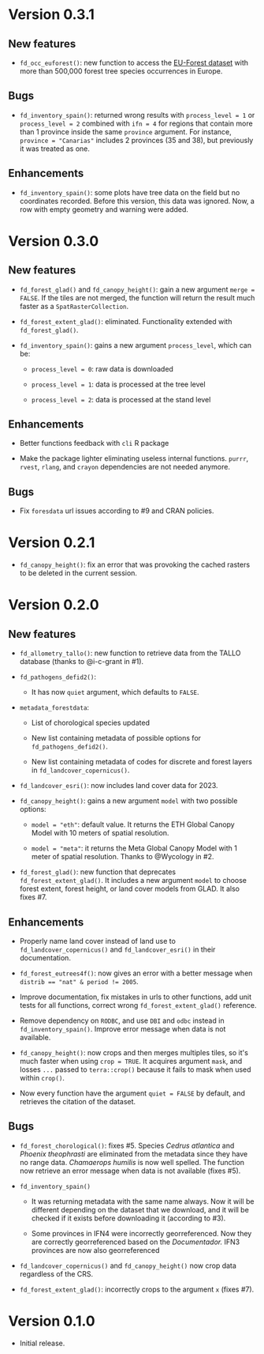 
# Version 0.3.1

## New features

* `fd_occ_euforest()`: new function to access the [EU-Forest dataset](https://doi.org/10.6084/m9.figshare.c.3288407.v1) with more than 500,000 forest tree species occurrences in Europe.

## Bugs

* `fd_inventory_spain()`: returned wrong results with `process_level = 1` or `process_level = 2` combined with `ifn = 4` for regions that contain more than 1 province inside the same `province` argument. For instance, `province = "Canarias"` includes 2 provinces (35 and 38), but previously it was treated as one.

## Enhancements

* `fd_inventory_spain()`: some plots have tree data on the field but no coordinates recorded. Before this version, this data was ignored. Now, a row with empty geometry and warning were added.

# Version 0.3.0

## New features

* `fd_forest_glad()` and `fd_canopy_height()`: gain a new argument `merge = FALSE`. If the tiles are not merged, the function will return the result much faster as a `SpatRasterCollection`.

* `fd_forest_extent_glad()`: eliminated. Functionality extended with `fd_forest_glad()`.

* `fd_inventory_spain()`: gains a new argument `process_level`, which can be:

    -   `process_level = 0`: raw data is downloaded
    
    -   `process_level = 1`: data is processed at the tree level
    
    -   `process_level = 2`: data is processed at the stand level
    

## Enhancements

* Better functions feedback with `cli` R package

* Make the package lighter eliminating useless internal functions. `purrr`, `rvest`, `rlang`, and `crayon` dependencies are not needed anymore.

## Bugs

* Fix `foresdata` url issues according to #9 and CRAN policies.


# Version 0.2.1

-   `fd_canopy_height()`: fix an error that was provoking the cached rasters to be deleted in the current session.

# Version 0.2.0

## New features

-   `fd_allometry_tallo()`: new function to retrieve data from the TALLO database (thanks to @i-c-grant in #1).

-   `fd_pathogens_defid2()`:

    -   It has now `quiet` argument, which defaults to `FALSE`.

-   `metadata_forestdata`:

    -   List of chorological species updated

    -   New list containing metadata of possible options for `fd_pathogens_defid2()`.

    -   New list containing metadata of codes for discrete and forest layers in `fd_landcover_copernicus()`.

-   `fd_landcover_esri()`: now includes land cover data for 2023.

-   `fd_canopy_height()`: gains a new argument `model` with two possible options:

    -   `model = "eth"`: default value. It returns the ETH Global Canopy Model with 10 meters of spatial resolution.

    -   `model = "meta"`: it returns the Meta Global Canopy Model with 1 meter of spatial resolution. Thanks to @Wycology in #2.

-   `fd_forest_glad()`: new function that deprecates `fd_forest_extent_glad()`. It includes a new argument `model` to choose forest extent, forest height, or land cover models from GLAD. It also fixes #7.

## Enhancements

-   Properly name land cover instead of land use to `fd_landcover_copernicus()` and `fd_landcover_esri()` in their documentation.

-   `fd_forest_eutrees4f()`: now gives an error with a better message when `distrib == "nat" & period != 2005`.

-   Improve documentation, fix mistakes in urls to other functions, add unit tests for all functions, correct wrong `fd_forest_extent_glad()` reference.

-   Remove dependency on `RODBC`, and use `DBI` and `odbc` instead in `fd_inventory_spain()`. Improve error message when data is not available.

-   `fd_canopy_height()`: now crops and then merges multiples tiles, so it's much faster when using `crop = TRUE`. It acquires argument `mask`, and losses `...` passed to `terra::crop()` because it fails to mask when used within `crop()`.

-   Now every function have the argument `quiet = FALSE` by default, and retrieves the citation of the dataset.

## Bugs

-   `fd_forest_chorological()`: fixes #5. Species *Cedrus atlantica* and *Phoenix theophrasti* are eliminated from the metadata since they have no range data. *Chamaerops humilis* is now well spelled. The function now retrieve an error message when data is not available (fixes #5).

-   `fd_inventory_spain()`

    -   It was returning metadata with the same name always. Now it will be different depending on the dataset that we download, and it will be checked if it exists before downloading it (according to #3).

    -   Some provinces in IFN4 were incorrectly georreferenced. Now they are correctly georreferenced based on the *Documentador.* IFN3 provinces are now also georreferenced

-   `fd_landcover_copernicus()` and `fd_canopy_height()` now crop data regardless of the CRS.

-   `fd_forest_extent_glad()`: incorrectly crops to the argument `x` (fixes #7).

# Version 0.1.0

-   Initial release.
